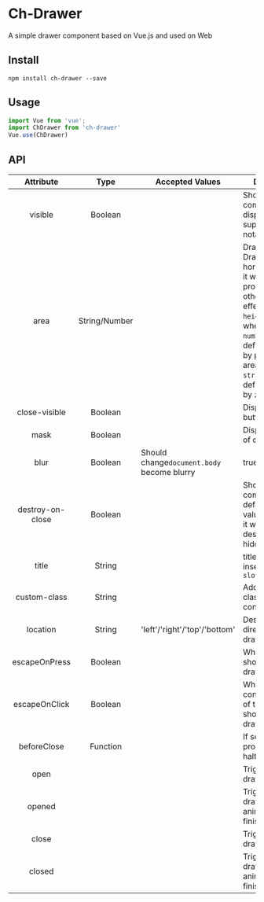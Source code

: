 # Ch-Drawer 
A simple drawer component based on Vue.js and used on Web
## Install
```
npm install ch-drawer --save
```

## Usage
```javascript
import Vue from 'vue';
import ChDrawer from 'ch-drawer'
Vue.use(ChDrawer)
```
## API
| Attribute | Type | Accepted Values | Description | Default |
|:--: | :--: | -- | -- | :--:|
| visible | Boolean |  | Should drawer component be displayed support ```.sync``` notation | false|
area | String/Number || Drawer's area, if Drawer is horizontal mode it will effect ```width``` proporty, otherwise it weill effect ```height```proporty, when area is ```number``` type it define the area by pixels, when area is ```string```type it define the area by ```z%```|'25%'|
close-visible| Boolean |  | Display of close button | true |
mask | Boolean | | Display of mask of drawer | true | 
blur | Boolean | Should change```document.body``` become blurry | true |
destroy-on-close|Boolean| | Should destroy component in default slot,if set value to be ```true``` it will be destroyed after hidding drawer | false |
title | String || title string will inserted in ```header slot```| - | 
custom-class | String || Add a custom class on drawer container | - |
location | String |'left'/'right'/'top'/'bottom'|Describe which direction should drawer popup |'left'|
escapeOnPress | Boolean ||When press ```esc``` should close drawer | true |
escapeOnClick | Boolean || When click on container(outside of the drawer) should close drawer | true |
beforeClose | Function || If set, close process will be halted| - |
open |||Trigger when drawer open | - |
opened |||Trigger when drawer open animation is finished | - |
close ||| Trigger when drawer close | - | 
closed ||| Trigger when drawer closed animation is finished | - |






